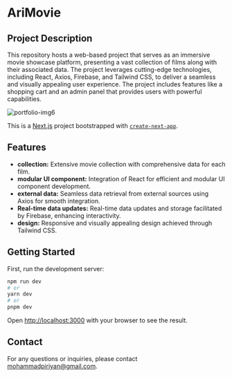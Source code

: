 # AriMovie
## Project Description
This repository hosts a web-based project that serves as an immersive movie showcase platform, presenting a vast collection of films along with their associated data. The project leverages cutting-edge technologies, including React, Axios, Firebase, and Tailwind CSS, to deliver a seamless and visually appealing user experience. The project includes features like a shopping cart and an admin panel that provides users with powerful capabilities.

![portfolio-img6](https://github.com/mohammadpiriyan/AriMovie/assets/50291430/df7626ec-3ffa-4cd0-bae5-f8f85e1487b0)

This is a [Next.js](https://nextjs.org/) project bootstrapped with [`create-next-app`](https://github.com/vercel/next.js/tree/canary/packages/create-next-app).


## Features

- **collection:** Extensive movie collection with comprehensive data for each film.
- **modular UI component:** Integration of React for efficient and modular UI component development.
- **external data:** Seamless data retrieval from external sources using Axios for smooth integration.
- **Real-time data updates:** Real-time data updates and storage facilitated by Firebase, enhancing interactivity.
- **design:** Responsive and visually appealing design achieved through Tailwind CSS.


## Getting Started

First, run the development server:

```bash
npm run dev
# or
yarn dev
# or
pnpm dev
```

Open [http://localhost:3000](http://localhost:3000) with your browser to see the result.

## Contact
For any questions or inquiries, please contact mohammadpiriyan@gmail.com.
